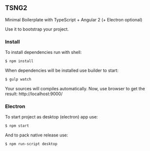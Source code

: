 ## TSNG2

Minimal Boilerplate with TypeScript + Angular 2 (+ Electron optional)

Use it to bootstrap your project.

### Install

To install dependencies run with shell:

```sh
$ npm install
```

When dependencies will be installed use builder to start:

```sh
$ gulp watch
```

Your sources will compiles automatically. Now, use browser to get the result:
http://localhost:9000/

### Electron

To start project as desktop (electron) app use:

```sh
$ npm start
```

And to pack native release use:

```sh
$ npm run-script desktop
```
